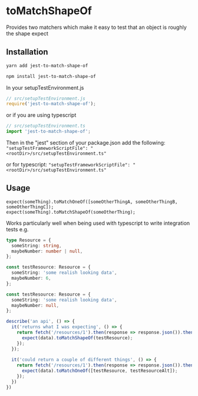 # toMatchShapeOf

Provides two matchers which make it easy to test that an object is roughly the shape expect

## Installation

```bash
yarn add jest-to-match-shape-of
```

```bash
npm install jest-to-match-shape-of
```

In your setupTestEnvironment.js
```javascript
// src/setupTestEnvironment.js
require('jest-to-match-shape-of');
```
or if you are using typescript

```typescript
// src/setupTestEnvironment.ts
import 'jest-to-match-shape-of';
```

Then in the "jest" section of your package.json add the following:
`"setupTestFrameworkScriptFile": "<rootDir>/src/setupTestEnvironment.ts"`

or for typescript:
`"setupTestFrameworkScriptFile": "<rootDir>/src/setupTestEnvironment.ts"`

## Usage

```
expect(someThing).toMatchOneOf([someOtherThingA, someOtherThingB, someOtherThingC]);
expect(someThing).toMatchShapeOf(someOtherThing);
```

Works particularly well when being used with typescript to write integration tests e.g.

```typescript
type Resource = {
  someString: string,
  maybeNumber: number | null, 
};

const testResource: Resource = {
  someString: 'some realish looking data',
  maybeNumber: 6,
};

const testResource: Resource = {
  someString: 'some realish looking data',
  maybeNumber: null,
};

describe('an api', () => {
  it('returns what I was expecting', () => {
    return fetch('/resources/1').then(response => response.json()).then((data) => {
      expect(data).toMatchShapeOf(testResource);  
    });            
  });
  
  it('could return a couple of different things', () => {
    return fetch('/resources/1').then(response => response.json()).then((data) => {
      expect(data).toMatchOneOf([testResource, testResourceAlt]);  
    });    
  })
})

```